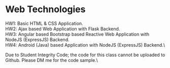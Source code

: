 # Web Technologies

HW1: Basic HTML & CSS Application.\
HW2: Ajax based Web Application with Flask Backend.\
HW3: Angular based Bootstrap based Reactive Web Application with NodeJS (ExpressJS) Backend.\
HW4: Android (Java) based Application with NodeJS (ExpressJS) Backend.\

Due to Student Integrity Code; the code for this class cannot be uploaded to Github. Please DM me for the code sample.\